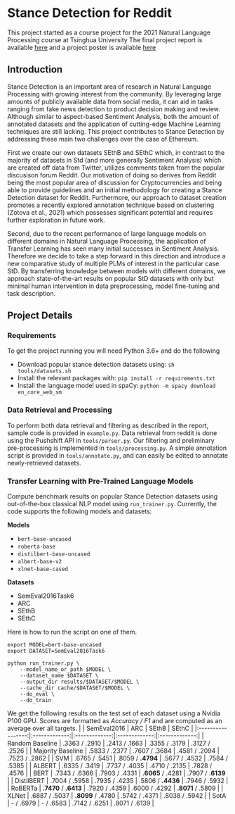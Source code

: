 # Stance Detection for Reddit
This project started as a course project for the 2021 Natural Language Processing course at Tsinghua University
The final project report is available [here](Final_Report.pdf) and a project poster is available [here](Project_Poster.pdf)

## Introduction
Stance Detection is an important area of research in Natural Language Processing with growing interest from the community. 
By leveraging large amounts of publicly available data from social media, it can aid in tasks ranging from fake news detection to product decision making and review. 
Although similar to aspect-based Sentiment Analysis, both the amount of annotated datasets and the application of cutting-edge Machine Learning techniques are still lacking. 
This project contributes to Stance Detection by addressing these main two challenges over the case of Ethereum.

First we create our own datasets SEthB and SEthC which, in contrast to the majority of datasets in Std (and more generally Sentiment Analysis) which are created off data from Twitter, utilizes comments taken from the popular discusison forum Reddit. Our motivation of doing so derives from Reddit being the most popular area of discussion for Cryptocurrencies and being able to provide guidelines and an initial methodology for creating a Stance Detection dataset for Reddit. Furthermore, our approach to dataset creation promotes a recently explored annotation technique based on clustering (Zotova et al., 2021) which possesses significant potential and requires further exploration in future work.

Second, due to the recent performance of large language models on different domains in Natural Language Processing, the application of Transfer Learning has seen many initial successes in Sentiment Analysis. Therefore we decide to take a step forward in this direction and introduce a new comparative study of multiple PLMs of interest in the particular case StD. By transferring knowledge between models with different domains, we approach state-of-the-art results on popular StD datasets with only but minimal human intervention in data preprocessing, model fine-tuning and task description.

## Project Details
### Requirements
To get the project running you will need Python 3.6+ and do the following
- Download popular stance detection datasets using: `sh tools/datasets.sh`
- Install the relevant packages with: `pip install -r requirements.txt`
- Install the language model used in spaCy: `python -m spacy download en_core_web_sm`

### Data Retrieval and Processing
To perform both data retrieval and filtering as described in the report, sample code is provided in `example.py`.
Data retrieval from reddit is done using the Pushshift API in `tools/parser.py`.
Our filtering and preliminary pre-processing is implemented in `tools/processing.py`.
A simple annotation script is provided in `tools/annotate.py`, and can easily be edited to annotate newly-retrieved datasets.

### Transfer Learning with Pre-Trained Language Models
Compute benchmark results on popular Stance Detection datasets using out-of-the-box classical NLP model using `run_trainer.py`.
Currently, the code supports the following models and datasets:

**Models**
- `bert-base-uncased`
- `roberta-base`
- `distilbert-base-uncased`
- `albert-base-v2`
- `xlnet-base-cased`

**Datasets**
- SemEval2016Task6
- ARC
- SEthB
- SEthC

Here is how to run the script on one of them.
```
export MODEL=bert-base-uncased
export DATASET=SemEval2016Task6

python run_trainer.py \
    --model_name_or_path $MODEL \
    --dataset_name $DATASET \
    --output_dir results/$DATASET/$MODEL \
    --cache_dir cache/$DATASET/$MODEL \
    --do_eval \
    --do_train
```

We get the following results on the test set of each dataset using a Nvidia P100 GPU.
Scores are formatted as *Accuracy / F1* and are computed as an average over all targets.
|  |  SemEval2016  |      ARC      |     SEthB     |     SEthC     |
|:-----------------:|:-------------:|:-------------:|:-------------:|:-------------:|
|  Random Baseline  | .3363 / .2910 | .2413 / .1663 | .3355 / .3179 | .3127 / .2526 |
| Majority Baseline | .5833 / .2377 | .7607 / .3684 | .4581 / .2094 | .7523 / .2862 |
|        SVM        | .6765 / .5451 |  .8059 / **.4794**  | .5677 / .4532 | .7584 / .5385 |
|       ALBERT      | .6335 / .3419 | .7737 / .4035 | .4710 / .2135 | .7828 / .4576 |
|        BERT       | .7343 / .6366 | .7903 / .4331 | **.6065** / .4281 | .7907 / **.6139** |
|     DistilBERT    | .7004 / .5958 | .7935 / .4235 | .5806 / **.4436** | .7946 / .5932 |
|      RoBERTa      | **.7470** / **.6413** | .7920 / .4359 | .6000 / .4292 | **.8071** / .5809 |
|       XLNet       | .6887 / .5037 | **.8099** / .4780 | .5742 / .4371 | .8038 / .5942 |
|        SotA       |    - / .6979   |    - / .6583   | .7142 / .6251 |  .8071 / .6139 |

